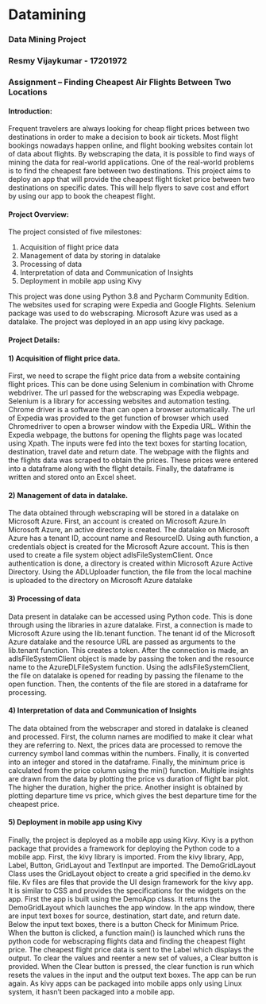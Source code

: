 # Datamining
### Data Mining Project 
### Resmy Vijaykumar - 17201972
### Assignment – Finding Cheapest Air Flights Between Two Locations
#### Introduction:
Frequent travelers are always looking for cheap flight prices between two destinations in order to make a decision to book air tickets. Most flight bookings nowadays happen online, and flight booking websites contain lot of data about flights. By webscraping the data, it is possible to find ways of mining the data for real-world applications. One of the real-world problems is to find the cheapest fare between two destinations. This project aims to deploy an app that will provide the cheapest flight ticket price between two destinations on specific dates. This will help flyers to save cost and effort by using our app to book the cheapest flight.
#### Project Overview:
The project consisted of five milestones:
1)	Acquisition of flight price data
2)	Management of data by storing in datalake
3)	Processing of data
4)	Interpretation of data and Communication of Insights
5)	Deployment in mobile app using Kivy

This project was done using Python 3.8 and Pycharm Community Edition. The websites used for scraping were Expedia and Google Flights. Selenium package was used to do webscraping. Microsoft Azure was used as a datalake. The project was deployed in an app using kivy package.

#### Project Details:
#### 1)	Acquisition of flight price data.
First, we need to scrape the flight price data from a website containing flight prices. This can be done using Selenium in combination with Chrome webdriver.  The url passed for the webscraping was Expedia webpage.
Selenium is a library for accessing websites and automation testing. Chrome driver is a software than can open a browser automatically.
The url of Expedia was provided to the get function of browser which used Chromedriver to open a browser window with the Expedia URL. Within the Expedia webpage, the buttons for opening the flights page was located using Xpath. The inputs were fed into the text boxes for starting location, destination, travel date and return date. 
The webpage with the flights and the flights data was scraped to obtain the prices. These prices were entered into a dataframe along with the flight details. Finally, the dataframe is written and stored onto an Excel sheet.


#### 2)	Management of data in datalake.
The data obtained through webscraping will be stored in a datalake on Microsoft Azure. First, an account is created on Microsoft Azure.In Microsoft Azure, an active directory is created.
The datalake on Microsoft Azure has a tenant ID, account name and ResourceID. Using auth function, a credentials object is created for the Microsoft Azure account. This is then used to create a file system object adlsFileSystemClient. Once authentication is done, a directory is created within Microsoft Azure Active Directory.
Using the ADLUploader function, the file from the local machine is uploaded to the directory on Microsoft Azure datalake

#### 3)	Processing of data
Data present in datalake can be accessed using Python code. This is done through using the libraries in azure datalake. 
First, a connection is made to Microsoft Azure using the lib.tenant function. The tenant id of the Microsoft Azure datalake and the resource URL are passed as arguments to the lib.tenant function.
This creates a token.
After the connection is made, an adlsFileSystemClient object is made by passing the token and the resource name to the AzureDLFileSystem function.
Using the adlsFileSystemClient, the file on datalake is opened for reading by passing the filename to the open function. Then, the contents of the file are stored in a dataframe for processing.

#### 4)	Interpretation of data and Communication of Insights
The data obtained from the webscraper and stored in datalake is cleaned and processed. First, the column names are modified to make it clear what they are referring to. Next, the prices data are processed to remove the currency symbol land commas within the numbers. Finally, it is converted into an integer and stored in the dataframe.
Finally, the minimum price is calculated from the price column using the min() function. Multiple insights are drawn from the data by plotting the price vs duration of flight bar plot. The higher the duration, higher the price.
Another insight is obtained by plotting departure time vs price, which gives the best departure time for the cheapest price.

#### 5)	Deployment in mobile app using Kivy
Finally, the project is deployed as a mobile app using Kivy. Kivy is a python package that provides a framework for deploying the Python code to a mobile app. 
First, the kivy library is imported. From the kivy library, App, Label, Button, GridLayout and TextInput are imported.
The DemoGridLayout Class uses the GridLayout object to create a grid specified in the demo.kv file. Kv files are files that provide the UI design framework for the kivy app. It is similar to CSS and provides the specifications for the widgets on the app. 
First the app is built using the DemoApp class. It returns the DemoGridLayout which launches the app window. In the app window, there are input text boxes for source, destination, start date, and return date. Below the input text boxes, there is a button Check for Minimum Price. When the button is clicked, a function main() is launched which runs the python code for webscraping flights data and finding the cheapest flight price.
The cheapest flight price data is sent to the Label which displays the output. To clear the values and reenter a new set of values, a Clear button is provided. When the Clear button is pressed, the clear function is run which resets the values in the input and the output text boxes. The app can be run again.
As kivy apps can be packaged into mobile apps only using Linux system, it hasn’t been packaged into a mobile app.  
